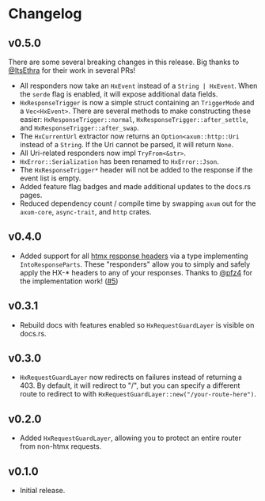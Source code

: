 # Changelog

## v0.5.0

There are some several breaking changes in this release. Big thanks to
[@ItsEthra](https://github.com/ItsEthra) for their work in several PRs!

- All responders now take an `HxEvent` instead of a `String | HxEvent`. When the
  `serde` flag is enabled, it will expose additional data fields.
- `HxResponseTrigger` is now a simple struct containing an `TriggerMode` and a
  `Vec<HxEvent>`. There are several methods to make constructing these easier:
  `HxResponseTrigger::normal`,
  `HxResponseTrigger::after_settle`, and
  `HxResponseTrigger::after_swap`.
- The `HxCurrentUrl` extractor now returns an `Option<axum::http::Uri` instead
  of a `String`. If the Uri cannot be parsed, it will return `None`.
- All Uri-related responders now impl `TryFrom<&str>`.
- `HxError::Serialization` has been renamed to `HxError::Json`.
- The `HxResponseTrigger*` header will not be added to the response if the event
  list is empty.
- Added feature flag badges and made additional updates to the docs.rs pages.
- Reduced dependency count / compile time by swapping `axum` out for the
`axum-core`, `async-trait`, and `http` crates.

## v0.4.0

- Added support for all [htmx response
headers](https://htmx.org/reference/#response_headers) via a type implementing
`IntoResponseParts`. These "responders" allow you to simply and safely apply the
HX-* headers to any of your responses. Thanks to
[@pfz4](https://github.com/pfz4) for the implementation work!
([#5](https://github.com/robertwayne/axum-htmx/pull/5))

## v0.3.1

- Rebuild docs with features enabled so `HxRequestGuardLayer` is visible on
  docs.rs.

## v0.3.0

- `HxRequestGuardLayer` now redirects on failures instead of returning a 403. By
  default, it will redirect to "/", but you can specify a different route to
  redirect to with `HxRequestGuardLayer::new("/your-route-here")`.

## v0.2.0

- Added `HxRequestGuardLayer`, allowing you to protect an entire router from
  non-htmx requests.

## v0.1.0

- Initial release.
